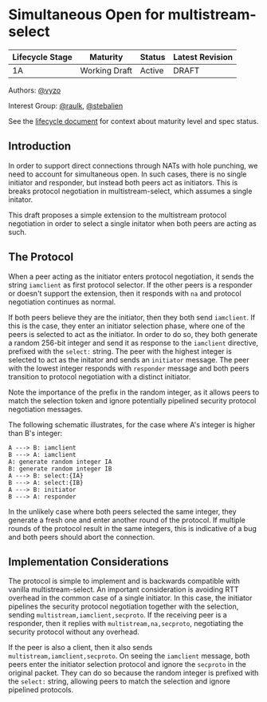 # Simultaneous Open for multistream-select

| Lifecycle Stage | Maturity      | Status | Latest Revision |
|-----------------|---------------|--------|-----------------|
| 1A              | Working Draft | Active | DRAFT           |

Authors: [@vyzo]

Interest Group: [@raulk], [@stebalien]

[@vyzo]: https://github.com/vyzo
[@raulk]: https://github.com/raulk
[@stebalien]: https://github.com/stebalien

See the [lifecycle document][lifecycle-spec] for context about maturity level
and spec status.

[lifecycle-spec]: https://github.com/libp2p/specs/blob/master/00-framework-01-spec-lifecycle.md


## Introduction

In order to support direct connections through NATs with hole
punching, we need to account for simultaneous open. In such cases,
there is no single initiator and responder, but instead both peers act
as initiators. This is breaks protocol negotiation in
multistream-select, which assumes a single initator.

This draft proposes a simple extension to the multistream protocol
negotiation in order to select a single initator when both peers are
acting as such.

## The Protocol

When a peer acting as the initiator enters protocol negotiation, it
sends the string `iamclient` as first protocol selector. If the other
peers is a responder or doesn't support the extension, then it
responds with `na` and protocol negotiation continues as normal.

If both peers believe they are the initiator, then they both send
`iamclient`. If this is the case, they enter an initiator selection
phase, where one of the peers is selected to act as the initiator. In
order to do so, they both generate a random 256-bit integer and send
it as response to the `iamclient` directive, prefixed with the
`select:` string. The peer with the highest integer is selected to act
as the initator and sends an `initiator` message. The peer with the
lowest integer responds with `responder` message and both peers
transition to protocol negotiation with a distinct initiator.

Note the importance of the prefix in the random integer, as it allows
peers to match the selection token and ignore potentially pipelined
security protocol negotiation messages.

The following schematic illustrates, for the case where A's integer is
higher than B's integer:

```
A ---> B: iamclient
B ---> A: iamclient
A: generate random integer IA
B: generate random integer IB
A ---> B: select:{IA}
B ---> A: select:{IB}
A ---> B: initiator
B ---> A: responder
```

In the unlikely case where both peers selected the same integer, they
generate a fresh one and enter another round of the protocol. If
multiple rounds of the protocol result in the same integers, this is
indicative of a bug and both peers should abort the connection.

## Implementation Considerations

The protocol is simple to implement and is backwards compatible with
vanilla multistream-select. An important consideration is avoiding RTT
overhead in the common case of a single initiator. In this case, the
initiator pipelines the security protocol negotiation together with the
selection, sending `multistream,iamclient,secproto`.  If the receiving
peer is a responder, then it replies with `multistream,na,secproto`,
negotiating the security protocol without any overhead.

If the peer is also a client, then it also sends
`multistream,iamclient,secproto`.  On seeing the `iamclient` message,
both peers enter the initiator selection protocol and ignore the
`secproto` in the original packet. They can do so because the random
integer is prefixed with the `select:` string, allowing peers to match
the selection and ignore pipelined protocols.
